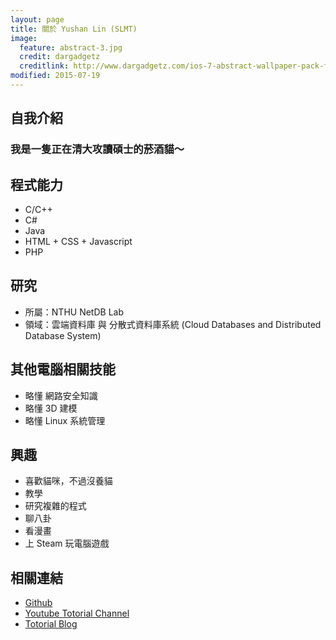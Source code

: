 ```yaml
---
layout: page
title: 關於 Yushan Lin (SLMT)
image:
  feature: abstract-3.jpg
  credit: dargadgetz
  creditlink: http://www.dargadgetz.com/ios-7-abstract-wallpaper-pack-for-iphone-5-and-ipod-touch-retina/
modified: 2015-07-19
---
```


## 自我介紹
### 我是一隻正在清大攻讀碩士的菸酒貓～

## 程式能力
- C/C++
- C#
- Java
- HTML + CSS + Javascript
- PHP

## 研究
- 所屬：NTHU NetDB Lab
- 領域：雲端資料庫 與 分散式資料庫系統 (Cloud Databases and Distributed Database System)

## 其他電腦相關技能
- 略懂 網路安全知識
- 略懂 3D 建模
- 略懂 Linux 系統管理

## 興趣
- 喜歡貓咪，不過沒養貓
- 教學
- 研究複雜的程式
- 聊八卦
- 看漫畫
- 上 Steam 玩電腦遊戲

## 相關連結
- [Github][1]
- [Youtube Totorial Channel][2]
- [Totorial Blog][3]

[1]: https://github.com/slmt
[2]: https://www.youtube.com/channel/UCmumrs_hb9s6eoVI29gLBgA
[3]: http://slmtsite.blogspot.com/
